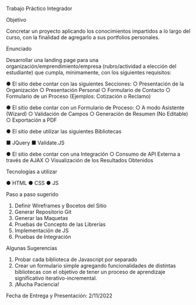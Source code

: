 Trabajo Práctico Integrador

Objetivo

Concretar un proyecto aplicando los conocimientos impartidos a lo largo del curso, con la finalidad de agregarlo a sus portfolios personales.

Enunciado

Desarrollar una landing page para una organización/emprendimiento/empresa (rubro/actividad a elección del estudiante) que cumpla, mínimamente, con los siguientes requisitos:

● El sitio debe contar con las siguientes Secciones:
○ Presentación de la Organización
○ Presentación Personal
○ Formulario de Contacto
○ Formulario de un Proceso (Ejemplos: Cotización o Reclamo)

● El sitio debe contar con un Formulario de Proceso:
○ A modo Asistente (Wizard)
○ Validación de Campos
○ Generación de Resumen (No Editable)
○ Exportación a PDF

● El sitio debe utilizar las siguientes Bibliotecas

■ JQuery
■ Validate.JS

● El sitio debe contar con una Integración
○ Consumo de API Externa a través de AJAX
○ Visualización de los Resultados Obtenidos

Tecnologías a utilizar

● HTML
● CSS
● JS

Paso a paso sugerido

1) Definir Wireframes y Bocetos del Sitio
2) Generar Repositorio Git
3) Generar las Maquetas
4) Pruebas de Concepto de las Librerías
5) Implementación de JS
6) Pruebas de Integración

Algunas Sugerencias

1. Probar cada biblioteca de Javascript por separado
2. Crear un formulario simple agregando funcionalidades de distintas bibliotecas con el
objetivo de tener un proceso de aprendizaje significativo iterativo-incremental.
3. ¡Mucha Paciencia!

Fecha de Entrega y Presentación: 2/11/2022
